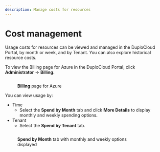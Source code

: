 ```yaml
---
description: Manage costs for resources
---
```


# Cost management

Usage costs for resources can be viewed and managed in the DuploCloud Portal, by month or week, and by Tenant. You can also explore historical resource costs.&#x20;

To view the Billing page for Azure in the DuploCloud Portal, click **Administrator** -> **Billing**. &#x20;

<figure><img src="../../.gitbook/assets/Billing_Azure_1222.png" alt=""><figcaption><p><strong>Billing</strong> page for Azure</p></figcaption></figure>

You can view usage by:

* Time
  * Select the **Spend by Month** tab and click **More Details** to display monthly and weekly spending options. &#x20;
* Tenant
  * Select the **Spend by Tenant** tab.

<figure><img src="../../.gitbook/assets/Azure_Week_Month_billing.png" alt=""><figcaption><p><strong>Spend by Month</strong> tab with monthly and weekly options displayed</p></figcaption></figure>
